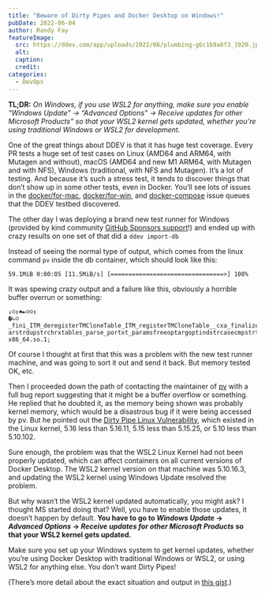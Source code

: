 ```yaml
---
title: "Beware of Dirty Pipes and Docker Desktop on Windows!"
pubDate: 2022-06-04
author: Randy Fay
featureImage:
  src: https://ddev.com/app/uploads/2022/06/plumbing-g6c1b9a8f3_1920.jpg
  alt:
  caption:
  credit:
categories:
  - DevOps
---
```


**TL;DR:** _On Windows, if you use WSL2 for anything, make sure you enable “Windows Update” → “Advanced Options” → Receive updates for other Microsoft Products” so that your WSL2 kernel gets updated, whether you’re using traditional Windows or WSL2 for development._

One of the great things about DDEV is that it has huge test coverage. Every PR tests a huge set of test cases on Linux (AMD64 and ARM64, with Mutagen and without), macOS (AMD64 and new M1 ARM64, with Mutagen and with NFS), Windows (traditional, with NFS and Mutagen). It’s a lot of testing. And because it’s such a stress test, it tends to discover things that don’t show up in some other tests, even in Docker. You’ll see lots of issues in the [docker/for-mac](https://github.com/docker/for-mac/issues?q=is%3Aissue+author%3Arfay), [docker/for-win](https://github.com/docker/for-win/issues?q=is%3Aissue+author%3Arfay), and [docker-compose](https://github.com/docker/compose/issues?q=is%3Aissue+author%3Arfay) issue queues that the DDEV testbed discovered.

The other day I was deploying a brand new test runner for Windows (provided by kind community [GitHub Sponsors support](https://github.com/sponsors/rfay)!) and ended up with crazy results on one set of that did a `ddev import-db`

Instead of seeing the normal type of output, which comes from the linux command `pv` inside the db container, which should look like this:

```
59.1MiB 0:00:05 [11.5MiB/s] [================================>] 100%

```

It was spewing crazy output and a failure like this, obviously a horrible buffer overrun or something:

```
↓☺↕♠►☺☺↕
�∟☺_fini_ITM_deregisterTMCloneTable_ITM_registerTMCloneTable__cxa_finalize__deregister_frame_info__register_frame_infoxt_xlate_addputsprintfhtonsgetservbyportputch
arstrdupstrchrxtables_parse_portxt_paramsfreeoptargoptindstrcasecmpstrtoktouppertolowerlibxt_sctp_initxtables_register_matchlibxtables.so.12libc.musl-x86_64.so.1;

```

Of course I thought at first that this was a problem with the new test runner machine, and was going to sort it out and send it back. But memory tested OK, etc.

Then I proceeded down the path of contacting the maintainer of [pv](https://github.com/a-j-wood/pv) with a full bug report suggesting that it might be a buffer overflow or something. He replied that he doubted it, as the memory being shown was probably kernel memory, which would be a disastrous bug if it were being accessed by pv. But he pointed out the [Dirty Pipe Linux Vulnerability](https://dirtypipe.cm4all.com/), which existed in the Linux kernel, 5.16 less than 5.16.11, 5.15 less than 5.15.25, or 5.10 less than 5.10.102.

Sure enough, the problem was that the WSL2 Linux Kernel had not been properly updated, which can affect containers on all current versions of Docker Desktop. The WSL2 kernel version on that machine was 5.10.16.3, and updating the WSL2 kernel using Windows Update resolved the problem.

But why wasn’t the WSL2 kernel updated automatically, you might ask? I thought MS started doing that? Well, you have to enable those updates, it doesn’t happen by default. **You have to go to _Windows Update_ → _Advanced Options_ → _Receive updates for other Microsoft Products_ so that your WSL2 kernel gets updated.**

Make sure you set up your Windows system to get kernel updates, whether you’re using Docker Desktop with traditional Windows or WSL2, or using WSL2 for anything else. You don’t want Dirty Pipes!

(There’s more detail about the exact situation and output in [this gist](https://gist.github.com/rfay/18ed619edc366a73b289bd23bfb70bbc).)
